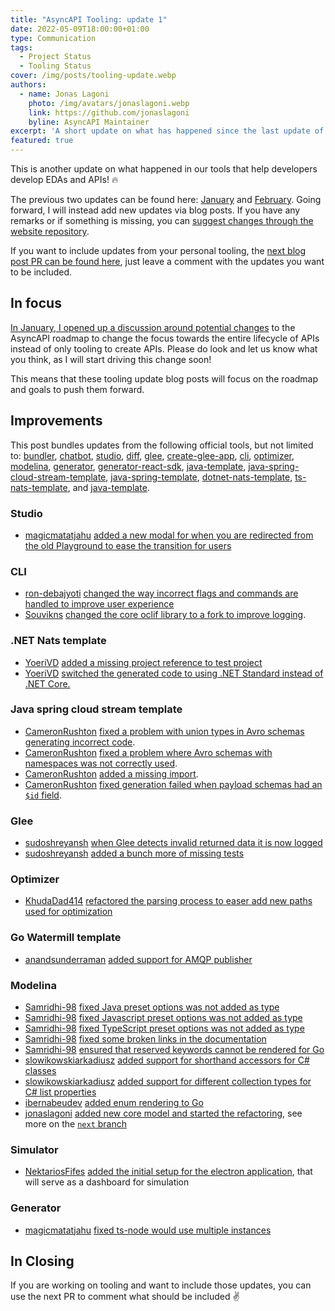 ```yaml
---
title: "AsyncAPI Tooling: update 1"
date: 2022-05-09T18:00:00+01:00
type: Communication
tags:
  - Project Status
  - Tooling Status
cover: /img/posts/tooling-update.webp
authors:
  - name: Jonas Lagoni
    photo: /img/avatars/jonaslagoni.webp
    link: https://github.com/jonaslagoni
    byline: AsyncAPI Maintainer
excerpt: 'A short update on what has happened since the last update of AsyncAPI tooling.'
featured: true
---
```


This is another update on what happened in our tools that help developers develop EDAs and APIs! :fire: 

The previous two updates can be found here: [January](https://gist.github.com/jonaslagoni/4a0117e1432936b89e05b6a509d94259) and [February](https://gist.github.com/jonaslagoni/185890cd7e84ed95c14b8f0556788b7b). Going forward, I will instead add new updates via blog posts. If you have any remarks or if something is missing, you can [suggest changes through the website repository](https://github.com/asyncapi/website/tree/master/pages/blog/tooling-update-1.md). 

If you want to include updates from your personal tooling, the [next blog post PR can be found here](https://github.com/asyncapi/website/pull/662), just leave a comment with the updates you want to be included.

## In focus
[In January, I opened up a discussion around potential changes](https://github.com/asyncapi/community/discussions/237) to the AsyncAPI roadmap to change the focus towards the entire lifecycle of APIs instead of only tooling to create APIs. Please do look and let us know what you think, as I will start driving this change soon!

This means that these tooling update blog posts will focus on the roadmap and goals to push them forward.

## Improvements
This post bundles updates from the following official tools, but not limited to: [bundler](https://github.com/asyncapi/bundler), [chatbot](https://github.com/asyncapi/chatbot), [studio](https://github.com/asyncapi/studio), [diff](https://github.com/asyncapi/diff), [glee](https://github.com/asyncapi/glee), [create-glee-app](https://github.com/asyncapi/create-glee-app), [cli](https://github.com/asyncapi/cli), [optimizer](https://github.com/asyncapi/optimizer), [modelina](https://github.com/asyncapi/modelina), [generator](https://github.com/asyncapi/generator), [generator-react-sdk](https://github.com/asyncapi/generator-react-sdk), [java-template](https://github.com/asyncapi/java-template), [java-spring-cloud-stream-template](https://github.com/asyncapi/java-spring-cloud-stream-template), [java-spring-template](https://github.com/asyncapi/java-spring-template), [dotnet-nats-template](https://github.com/asyncapi/dotnet-nats-template), [ts-nats-template](https://github.com/asyncapi/ts-nats-template), and [java-template](https://github.com/asyncapi/java-template).

### Studio
- [magicmatatjahu](https://github.com/magicmatatjahu) [added a new modal for when you are redirected from the old Playground to ease the transition for users](https://github.com/asyncapi/studio/pull/282) 

### CLI
- [ron-debajyoti](https://github.com/ron-debajyoti) [changed the way incorrect flags and commands are handled to improve user experience](https://github.com/asyncapi/cli/pull/243)
- [Souvikns](https://github.com/Souvikns) [changed the core oclif library to a fork to improve logging](https://github.com/asyncapi/cli/pull/254). 

### .NET Nats template
- [YoeriVD](https://github.com/YoeriVD) [added a missing project reference to test project](https://github.com/asyncapi/dotnet-nats-template/pull/228)
- [YoeriVD](https://github.com/YoeriVD) [switched the generated code to using .NET Standard instead of .NET Core.](https://github.com/asyncapi/dotnet-nats-template/pull/229)

### Java spring cloud stream template
- [CameronRushton](https://github.com/CameronRushton) [fixed a problem with union types in Avro schemas generating incorrect code](https://github.com/asyncapi/java-spring-cloud-stream-template/pull/250). 
- [CameronRushton](https://github.com/CameronRushton) [fixed a problem where Avro schemas with namespaces was not correctly used](https://github.com/asyncapi/java-spring-cloud-stream-template/pull/246).
- [CameronRushton](https://github.com/CameronRushton) [added a missing import](https://github.com/asyncapi/java-spring-cloud-stream-template/pull/244).
- [CameronRushton](https://github.com/CameronRushton) [fixed generation failed when payload schemas had an `$id` field](https://github.com/asyncapi/java-spring-cloud-stream-template/pull/241).

### Glee
- [sudoshreyansh](https://github.com/sudoshreyansh) [when Glee detects invalid returned data it is now logged](https://github.com/asyncapi/glee/pull/273)
- [sudoshreyansh](https://github.com/sudoshreyansh) [added a bunch more of missing tests](https://github.com/asyncapi/glee/pull/266)

### Optimizer
- [KhudaDad414](https://github.com/KhudaDad414) [refactored the parsing process to easer add new paths used for optimization](https://github.com/asyncapi/optimizer/pull/85)

### Go Watermill template
- [anandsunderraman](https://github.com/anandsunderraman) [added support for AMQP publisher](https://github.com/asyncapi/go-watermill-template/pull/137)

### Modelina
- [Samridhi-98](https://github.com/Samridhi-98) [fixed Java preset options was not added as type](https://github.com/asyncapi/modelina/pull/716)
- [Samridhi-98](https://github.com/Samridhi-98) [fixed Javascript preset options was not added as type](https://github.com/asyncapi/modelina/pull/709)
- [Samridhi-98](https://github.com/Samridhi-98) [fixed TypeScript preset options was not added as type](https://github.com/asyncapi/modelina/pull/703)
- [Samridhi-98](https://github.com/Samridhi-98) [fixed some broken links in the documentation](https://github.com/asyncapi/modelina/pull/684)
- [Samridhi-98](https://github.com/Samridhi-98) [ensured that reserved keywords cannot be rendered for Go](https://github.com/asyncapi/modelina/pull/653)
- [slowikowskiarkadiusz](https://github.com/slowikowskiarkadiusz) [added support for shorthand accessors for C# classes](https://github.com/asyncapi/modelina/pull/671)
- [slowikowskiarkadiusz](https://github.com/slowikowskiarkadiusz) [added support for different collection types for C# list properties](https://github.com/asyncapi/modelina/pull/669)
- [ibernabeudev](https://github.com/ibernabeudev) [added enum rendering to Go](https://github.com/asyncapi/modelina/pull/662)
- [jonaslagoni](https://github.com/jonaslagoni) [added new core model and started the refactoring](https://github.com/asyncapi/modelina/pull/655), see more on the [`next` branch](https://github.com/asyncapi/modelina/tree/next)

### Simulator
- [NektariosFifes](https://github.com/NektariosFifes) [added the initial setup for the electron application](https://github.com/asyncapi/simulator/pull/103), that will serve as a dashboard for simulation 

### Generator
- [magicmatatjahu](https://github.com/magicmatatjahu) [fixed ts-node would use multiple instances](https://github.com/asyncapi/generator/pull/764)

## In Closing
If you are working on tooling and want to include those updates, you can use the next PR to comment what should be included :v: 
